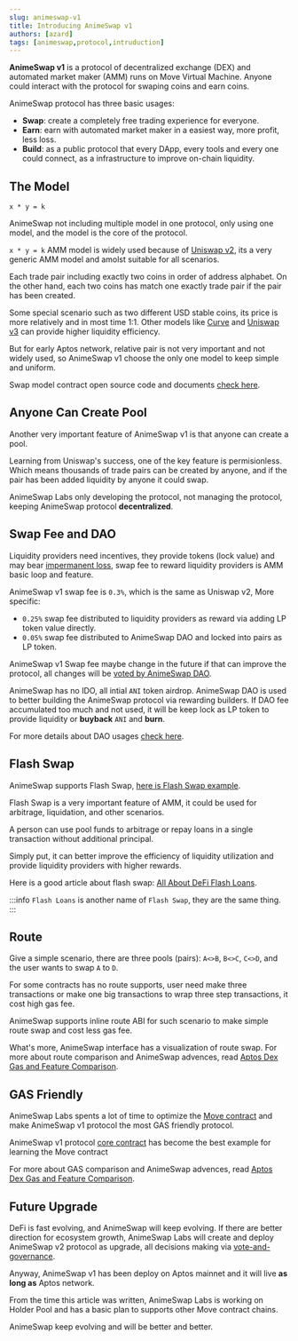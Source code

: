 ```yaml
---
slug: animeswap-v1
title: Introducing AnimeSwap v1
authors: [azard]
tags: [animeswap,protocol,intruduction]
---
```


**AnimeSwap v1** is a protocol of decentralized exchange (DEX) and automated market maker (AMM) runs on Move Virtual Machine. Anyone could interact with the protocol for swaping coins and earn coins.

AnimeSwap protocol has three basic usages:

* **Swap**: create a completely free trading experience for everyone.
* **Earn**: earn with automated market maker in a easiest way, more profit, less loss.
* **Build**: as a public protocol that every DApp, every tools  and every one could connect, as a infrastructure to improve on-chain liquidity.

## The Model
```
x * y = k
```

AnimeSwap not including multiple model in one protocol, only using one model, and the model is the core of the protocol.

`x * y = k` AMM model is widely used because of [Uniswap v2](https://docs.uniswap.org/contracts/v2/overview), its a very generic AMM model and amolst suitable for  all scenarios.

Each trade pair including exactly two coins in order of address alphabet.
On the other hand, each two coins has match one exactly trade pair if the pair has been created.

Some special scenario such as two different USD stable coins, its price is more relatively and in most time 1:1.
Other models like [Curve](https://curve.fi/) and [Uniswap v3](https://docs.uniswap.org/contracts/v3/overview) can provide higher liquidity efficiency.

But for early Aptos network, relative pair is not very important and not widely used, so AnimeSwap v1 choose the only one model to keep simple and uniform.

Swap model contract open source code and documents [check here](/docs/contracts).

## Anyone Can Create Pool

Another very important feature of AnimeSwap v1 is that anyone can create a pool.

Learning from Uniswap's success, one of the key feature is permisionless. Which means thousands of trade pairs can be created by anyone,
and if the pair has been added liquidity by anyone it could swap.

AnimeSwap Labs only developing the protocol, not managing the protocol, keeping AnimeSwap protocol **decentralized**. 

## Swap Fee and DAO

Liquidity providers need incentives, they provide tokens (lock value) and may bear [impermanent loss](https://academy.binance.com/en/articles/what-is-an-automated-market-maker-amm), swap fee to reward liquidity providers is AMM basic loop and feature.

AnimeSwap v1 swap fee is `0.3%`, which is the same as Uniswap v2, More specific:

* `0.25%` swap fee distributed to liquidity providers as reward via adding LP token value directly.
* `0.05%` swap fee distributed to AnimeSwap DAO and locked into pairs as LP token.

AnimeSwap v1 Swap fee maybe change in the future if that can improve the protocol, all changes will be [voted by AnimeSwap DAO](/docs/tutorial/Tokenomics#vote-and-governance). 

AnimeSwap has no IDO, all intial `ANI` token airdrop. AnimeSwap DAO is used to better building the AnimeSwap protocol via rewarding builders.
If DAO fee accumulated too much and not used, it will be keep lock as LP token to provide liquidity or **buyback** `ANI` and **burn**.

For more details about DAO usages [check here](/docs/tutorial/Tokenomics#dao-treasury).

## Flash Swap

AnimeSwap supports Flash Swap, [here is Flash Swap example](/docs/contracts/Swap/swap_examples#flash-swap-example).

Flash Swap is a very important feature of AMM, it could be used for arbitrage, liquidation, and other scenarios.

A person can use pool funds to arbitrage or repay loans in a single transaction without additional principal.

Simply put, it can better improve the efficiency of liquidity utilization and provide liquidity providers with higher rewards.

Here is a good article about flash swap: [All About DeFi Flash Loans](https://pontem.network/posts/all-about-defi-flash-loans).

:::info
`Flash Loans` is another name of `Flash Swap`, they are the same thing.
:::

## Route

Give a simple scenario, there are three pools (pairs): `A<>B`, `B<>C`, `C<>D`, and the user wants to swap `A` to `D`.

For some contracts has no route supports, user need make three transactions or make one big transactions to wrap three step transactions, it cost high gas fee.

AnimeSwap supports inline route ABI for such scenario to make simple route swap and cost less gas fee.

What's more, AnimeSwap interface has a visualization of route swap.
For more about route comparison and AnimeSwap advences, read [Aptos Dex Gas and Feature Comparison](/blog/dex-comparison).

## GAS Friendly

AnimeSwap Labs spents a lot of time to optimize the [Move contract](https://github.com/AnimeSwap/v1-core) and make AnimeSwap v1 protocol the most GAS friendly protocol.

AnimeSwap v1 protocol [core contract](https://github.com/AnimeSwap/v1-core) has become the best example for learning the Move contract

For more about GAS comparison and AnimeSwap advences, read [Aptos Dex Gas and Feature Comparison](/blog/dex-comparison#gas-units-cost-comparison).

## Future Upgrade

DeFi is fast evolving, and AnimeSwap will keep evolving.
If there are better direction for ecosystem growth, AnimeSwap Labs will create and deploy AnimeSwap v2 protocol as upgrade, all decisions making via [vote-and-governance](/docs/tutorial/Tokenomics#vote-and-governance).

Anyway, AnimeSwap v1 has been deploy on Aptos mainnet and it will live **as long as** Aptos network.

From the time this article was written, AnimeSwap Labs is working on Holder Pool and has a basic plan to supports other Move contract chains.

AnimeSwap keep evolving and will be better and better.
